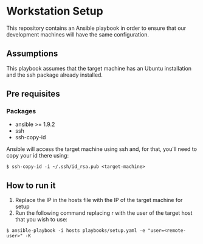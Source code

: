 # Workstation Setup

This repository contains an Ansible playbook in order to ensure that our
development machines will have the same configuration.

## Assumptions

This playbook assumes that the target machine has an Ubuntu installation
and the ssh package already installed.

## Pre requisites

### Packages

* ansible >= 1.9.2 
* ssh
* ssh-copy-id

Ansible will access the target machine using ssh and, for that, you'll
need to copy your id there using:

```
$ ssh-copy-id -i ~/.ssh/id_rsa.pub <target-machine>
```

## How to run it

1. Replace the IP in the hosts file with the IP of the target machine for setup
2. Run the following command replacing <remote-use>r with the user of the target host that you wish to use:
```
$ ansible-playbook -i hosts playbooks/setup.yaml -e "user=<remote-user>" -K
```
